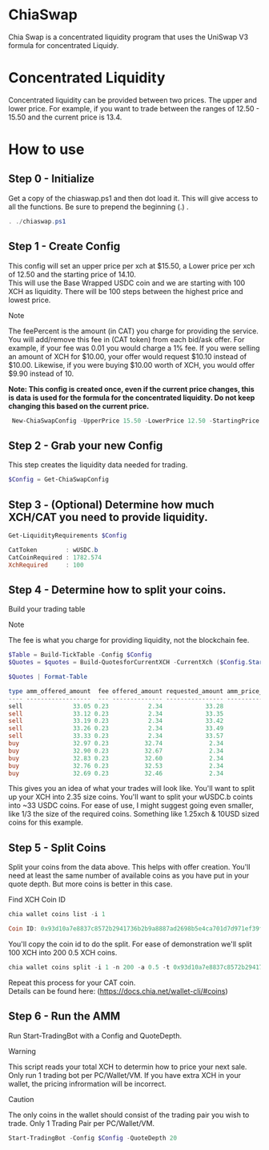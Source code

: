 # ChiaSwap
Chia Swap is a concentrated liquidity program that uses the UniSwap V3 formula for concentrated Liquidy.


# Concentrated Liquidity
Concentrated liquidity can be provided between two prices.  The upper and lower price.   For example, if you want to trade between the ranges of 12.50 - 15.50 and the current price is  13.4.


# How to use

## Step 0 - Initialize
Get a copy of the chiaswap.ps1 and then dot load it.  This will give access to all the functions.  Be sure to prepend the beginning (.) .
```PowerShell
. ./chiaswap.ps1
```


## Step 1 - Create Config
This config will set an upper price per xch at $15.50, a Lower price per xch of 12.50 and the starting price of 14.10.   
This will use the Base Wrapped USDC coin and we are starting with 100 XCH as liquidity.
There will be 100 steps between the highest price and lowest price. 

> [!NOTE]
> The feePercent is the amount (in CAT) you charge for providing the service.  You will add/remove this fee in (CAT token) from each bid/ask offer.  For example, if your fee was 0.01 you would charge a 1% fee.  If you were selling an amount of XCH for $10.00, your offer would request $10.10 instead of $10.00.   Likewise, if you were buying $10.00 worth of XCH, you would offer $9.90 instead of 10.

**Note: This config is created once, even if the current price changes, this is data is used for the formula for the concentrated liquidity.  Do not keep changing this based on the current price.**

```PowerShell
 New-ChiaSwapConfig -UpperPrice 15.50 -LowerPrice 12.50 -StartingPrice 14.10 -FeePercent 0.008 -CatCoin wUSDC.b -StartingXch 100 -Steps 100 -Force
```

## Step 2 - Grab your new Config
This step creates the liquidity data needed for trading.
```PowerShell
$Config = Get-ChiaSwapConfig 
```

## Step 3 - (Optional) Determine how much XCH/CAT you need to provide liquidity.
```PowerShell
Get-LiquidityRequirements $Config

CatToken        : wUSDC.b
CatCoinRequired : 1782.574
XchRequired     : 100

```

## Step 4 - Determine how to split your coins.
 Build your trading table

 > [!NOTE]
 > The fee is what you charge for providing liquidity, not the blockchain fee.

 ```PowerShell
 $Table = Build-TickTable -Config $Config
 $Quotes = $quotes = Build-QuotesforCurrentXCH -CurrentXch ($Config.StartingXCH*1000000000000)  -Table $table -QuoteDepth 5

 $Quotes | Format-Table

 type amm_offered_amount  fee offered_amount requested_amount amm_price_per_xch final_price_per_xch
---- ------------------  --- -------------- ---------------- ----------------- -------------------
sell              33.05 0.23           2.34            33.28             14.11               14.20
sell              33.12 0.23           2.34            33.35             14.14               14.24
sell              33.19 0.23           2.34            33.42             14.17               14.27
sell              33.26 0.23           2.34            33.49             14.20               14.30
sell              33.33 0.23           2.34            33.57             14.23               14.33
buy               32.97 0.23          32.74             2.34             14.08               13.98
buy               32.90 0.23          32.67             2.34             14.05               13.95
buy               32.83 0.23          32.60             2.34             14.02               13.92
buy               32.76 0.23          32.53             2.34             13.98               13.89
buy               32.69 0.23          32.46             2.34             13.95               13.86
 ```

This gives you an idea of what your trades will look like.  You'll want to split up your XCH into 2.35 size coins.  You'll want to split your wUSDC.b coints into ~33 USDC coins.  For ease of use, I might suggest going even smaller, like 1/3 the size of the required coins.  Something like 1.25xch & 10USD sized coins for this example. 

## Step 5 - Split Coins
Split your coins from the data above. This helps with offer creation.  You'll need at least the same number of available coins as you have put in your quote depth. But more coins is better in this case.

Find XCH Coin ID
```PowerShell
chia wallet coins list -i 1

Coin ID: 0x93d10a7e8837c8572b2941736b2b9a8887ad2698b5e4ca701d7d971ef39f3b01                                                      Address: xch1cpnahpdtqdu7k9cvprc6c0ug7apaz0dk7hw0nl5enfw0mnhvnc5sbbvn Amount: 100  (100000000000000 mojo), Confirmed in block: 5901656
```
You'll copy the coin id to do the split.  For ease of demonstration we'll split 100 XCH into 200 0.5 XCH coins.
```PowerShell
chia wallet coins split -i 1 -n 200 -a 0.5 -t 0x93d10a7e8837c8572b2941736b2b9a8887ad2698b5e4ca701d7d971ef39f3b01  
```

Repeat this process for your CAT coin.   
Details can be found here: (https://docs.chia.net/wallet-cli/#coins)

## Step 6 - Run the AMM
Run Start-TradingBot with a Config and QuoteDepth.

> [!WARNING]  
> This script reads your total XCH to determin how to price your next sale.  Only run 1 trading bot per  PC/Wallet/VM.  If you have extra XCH in your wallet, the pricing infrormation will be incorrect.  

> [!CAUTION]
> The only coins in the wallet should consist of the trading pair you wish to trade.  Only 1 Trading Pair per PC/Wallet/VM.

```PowerShell
Start-TradingBot -Config $Config -QuoteDepth 20
```